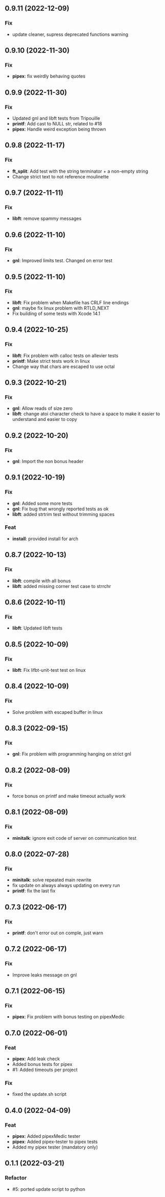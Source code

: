 ## 0.9.11 (2022-12-09)

### Fix

- update cleaner, supress deprecated functions warning

## 0.9.10 (2022-11-30)

### Fix

- **pipex**: fix weirdly behaving quotes

## 0.9.9 (2022-11-30)

### Fix

- Updated gnl and libft tests from Tripouille
- **printf**: Add cast to NULL str, related to #18
- **pipex**: Handle weird exception being thrown

## 0.9.8 (2022-11-17)

### Fix

- **ft_split**: Add test with the string terminator + a non-empty string
- Change strict text to not reference moulinette

## 0.9.7 (2022-11-11)

### Fix

- **libft**: remove spammy messages

## 0.9.6 (2022-11-10)

### Fix

- **gnl**: Improved limits test. Changed on error test

## 0.9.5 (2022-11-10)

### Fix

- **libft**: Fix problem when Makefile has CRLF line endings
- **gnl**: maybe fix linux problem with RTLD_NEXT
- Fix building of some tests with Xcode 14.1

## 0.9.4 (2022-10-25)

### Fix

- **libft**: Fix problem with calloc tests on allevier tests
- **printf**: Make strict tests work in linux
- Change way that chars are escaped to use octal

## 0.9.3 (2022-10-21)

### Fix

- **gnl**: Allow reads of size zero
- **libft**: change atoi character check to have a space to make it easier to understand and easier to copy

## 0.9.2 (2022-10-20)

### Fix

- **gnl**: Import the non bonus header

## 0.9.1 (2022-10-19)

### Fix

- **gnl**: Added some more tests
- **gnl**: Fix bug that wrongly reported tests as ok
- **libft**: added strtrim test without trimming spaces

### Feat

- **install**: provided install for arch

## 0.8.7 (2022-10-13)

### Fix

- **libft**: compile with all bonus
- **libft**: added missing corner test case to strrchr

## 0.8.6 (2022-10-11)

### Fix

- **libft**: Updated libft tests

## 0.8.5 (2022-10-09)

### Fix

- **libft**: Fix lifbt-unit-test test on linux

## 0.8.4 (2022-10-09)

### Fix

- Solve problem with escaped buffer in linux

## 0.8.3 (2022-09-15)

### Fix

- **gnl**: Fix problem with programming hanging on strict gnl

## 0.8.2 (2022-08-09)

### Fix

- force bonus on printf and make timeout actually work

## 0.8.1 (2022-08-09)

### Fix

- **minitalk**: ignore exit code of server on communication test

## 0.8.0 (2022-07-28)

### Fix

- **minitalk**: solve repeated main rewrite
- fix update on always always updating on every run
- **printf**: fix the last fix

## 0.7.3 (2022-06-17)

### Fix

- **printf**: don't error out on comple, just warn

## 0.7.2 (2022-06-17)

### Fix

- Improve leaks message on gnl

## 0.7.1 (2022-06-15)

### Fix

- **pipex**: Fix problem with bonus testing on pipexMedic

## 0.7.0 (2022-06-01)

### Feat

- **pipex**: Add leak check
- Added bonus tests for pipex
- #1: Added timeouts per project

### Fix

- fixed the update.sh script

## 0.4.0 (2022-04-09)

### Feat

- **pipex**: Added pipexMedic tester
- **pipex**: Added pipex-tester to pipex tests
- Added my pipex tester (mandatory only)

## 0.1.1 (2022-03-21)

### Refactor

- #5: ported update script to python
